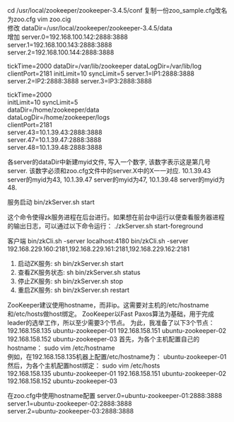 cd /usr/local/zookeeper/zookeeper-3.4.5/conf
复制一份zoo_sample.cfg改名为zoo.cfg
vim zoo.cig  
修改
dataDir=/usr/local/zookeeper/zookeeper-3.4.5/data  
增加
server.0=192.168.100.142:2888:3888  
server.1=192.168.100.143:2888:3888  
server.2=192.168.100.144:2888:3888  



tickTime=2000
dataDir=/var/lib/zookeeper
dataLogDir=/var/lib/log
clientPort=2181
initLimit=10
syncLimit=5
server.1=IP1:2888:3888
server.2=IP2:2888:3888
server.3=IP3:2888:3888



tickTime=2000    
initLimit=10
syncLimit=5   
dataDir=/home/zookeeper/data    
dataLogDir=/home/zookeeper/logs    
clientPort=2181  
server.43=10.1.39.43:2888:3888  
server.47=10.1.39.47:2888:3888    
server.48=10.1.39.48:2888:3888

各server的dataDir中新建myid文件, 写入一个数字, 该数字表示这是第几号server. 该数字必须和zoo.cfg文件中的server.X中的X一一对应.
10.1.39.43 server的myid为43, 10.1.39.47 server的myid为47, 10.1.39.48 server的myid为48.


服务启动
bin/zkServer.sh start 

这个命令使得zk服务进程在后台进行。如果想在前台中运行以便查看服务器进程的输出日志，可以通过以下命令运行：
./zkServer.sh start-foreground

客户端
bin/zkCli.sh -server localhost:4180
bin/zkCli.sh -server 192.168.229.160:2181,192.168.229.161:2181,192.168.229.162:2181


1. 启动ZK服务:       sh bin/zkServer.sh start
2. 查看ZK服务状态: sh bin/zkServer.sh status
3. 停止ZK服务:       sh bin/zkServer.sh stop
4. 重启ZK服务:       sh bin/zkServer.sh restart



ZooKeeper建议使用hostname，而非ip。这需要对主机的/etc/hostname和/etc/hosts做host绑定。
ZooKeeper以Fast Paxos算法为基础，用于完成leader的选举工作，所以至少需要3个节点。
为此，我准备了以下3个节点：
192.168.158.135 ubuntu-zookeeper-01
192.168.158.151 ubuntu-zookeeper-02
192.168.158.152 ubuntu-zookeeper-03
      首先，为各个主机配置自己的hostname：
sudo vim /etc/hostname   
     例如，在192.168.158.135机器上配置/etc/hostname为：
ubuntu-zookeeper-01
     然后，为各个主机配置host绑定：
sudo vim /etc/hosts  
192.168.158.135 ubuntu-zookeeper-01
192.168.158.151 ubuntu-zookeeper-02
192.168.158.152 ubuntu-zookeeper-03

在zoo.cfg中使用hostname配置
server.0=ubuntu-zookeeper-01:2888:3888  
server.1=ubuntu-zookeeper-02:2888:3888  
server.2=ubuntu-zookeeper-03:2888:3888 



